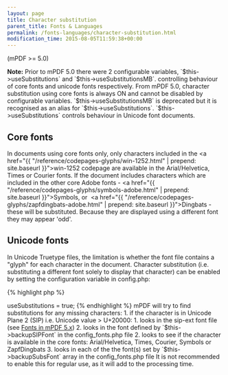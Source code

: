 ```yaml
---
layout: page
title: Character substitution
parent_title: Fonts & Languages
permalink: /fonts-languages/character-substitution.html
modification_time: 2015-08-05T11:59:38+00:00
---
```


(mPDF >= 5.0)

<div class="alert alert-info" role="alert">
	<strong>Note:</strong> Prior to mPDF 5.0 there were 2 configurable variables, `$this->useSubstitutions` and 
    `$this->useSubstitutionsMB`. controlling behaviour of core fonts and unicode fonts respectively. From mPDF 5.0, 
    character substitution using core fonts is always ON and cannot be disabled by configurable variables. 
    `$this->useSubstitutionsMB` is deprecated but it is recognised as an alias for `$this->useSubstitutions`. 
    `$this->useSubstitutions` controls behaviour in Unicode font documents.
</div>

## Core fonts

In documents using core fonts only, only characters included in the 
<a href="{{ "/reference/codepages-glyphs/win-1252.html" | prepend: site.baseurl }}">win-1252</a> codepage are available 
in the Arial/Helvetica, Times or Courier fonts. If the document includes characters which are included in the other core 
Adobe fonts - <a href="{{ "/reference/codepages-glyphs/symbols-adobe.html" | prepend: site.baseurl }}">Symbols</a>, or  
<a href="{{ "/reference/codepages-glyphs/zapfdingbats-adobe.html" | prepend: site.baseurl }}">Dingbats</a> - these 
will be substituted. Because they are displayed using a different font they may appear 'odd'.

## Unicode fonts

In Unicode Truetype files, the limitation is whether the font file contains a "glyph" for each character in the document.
Character substitution (i.e. substituting a different font solely to display that character) can be enabled by setting 
the configuration variable in <span class="filename">config.php</span>:

{% highlight php %}
<?php

$this->useSubstitutions = true;
{% endhighlight %}

mPDF will try to find substitutions for any missing characters:

1. if the character is in Unicode Plane 2 (SIP) i.e. Unicode value &gt; U+20000:
    1. looks in the sip-ext font file 
       (see <a href="{{ "/fonts-languages/fonts-in-mpdf-5-x.html" | prepend: site.baseurl }}">Fonts in mPDF 5.x</a>)
    2. looks in the font defined by `$this->backupSIPFont` in the <span class="filename">config_fonts.php</span> file
2. looks to see if the character is available in the core fonts: Arial/Helvetica, Times, Courier, Symbols or ZapfDingbats
3. looks in each of the the font(s) set by `$this->backupSubsFont` array in the 
   <span class="filename">config_fonts.php</span> file

It is not recommended to enable this for regular use, as it will add to the processing time.

